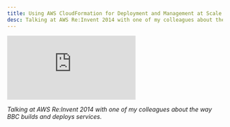 ```yaml
---
title: Using AWS CloudFormation for Deployment and Management at Scale at the BBC
desc: Talking at AWS Re:Invent 2014 with one of my colleagues about the way BBC builds and deploys services.
---
```


<div class="video-container">
<iframe class="video" src="https://www.youtube.com/embed/Wk-tOPicq78" frameborder="0" gesture="media" allow="encrypted-media" allowfullscreen></iframe>
</div>

*Talking at AWS Re:Invent 2014 with one of my colleagues about the way BBC builds and deploys services.*
